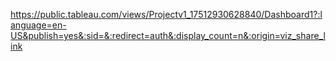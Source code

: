 https://public.tableau.com/views/Projectv1_17512930628840/Dashboard1?:language=en-US&publish=yes&:sid=&:redirect=auth&:display_count=n&:origin=viz_share_link
